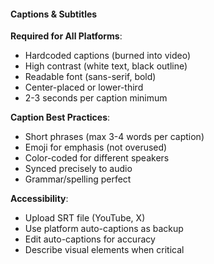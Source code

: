 #### Captions & Subtitles

**Required for All Platforms**:
- Hardcoded captions (burned into video)
- High contrast (white text, black outline)
- Readable font (sans-serif, bold)
- Center-placed or lower-third
- 2-3 seconds per caption minimum

**Caption Best Practices**:
- Short phrases (max 3-4 words per caption)
- Emoji for emphasis (not overused)
- Color-coded for different speakers
- Synced precisely to audio
- Grammar/spelling perfect

**Accessibility**:
- Upload SRT file (YouTube, X)
- Use platform auto-captions as backup
- Edit auto-captions for accuracy
- Describe visual elements when critical
